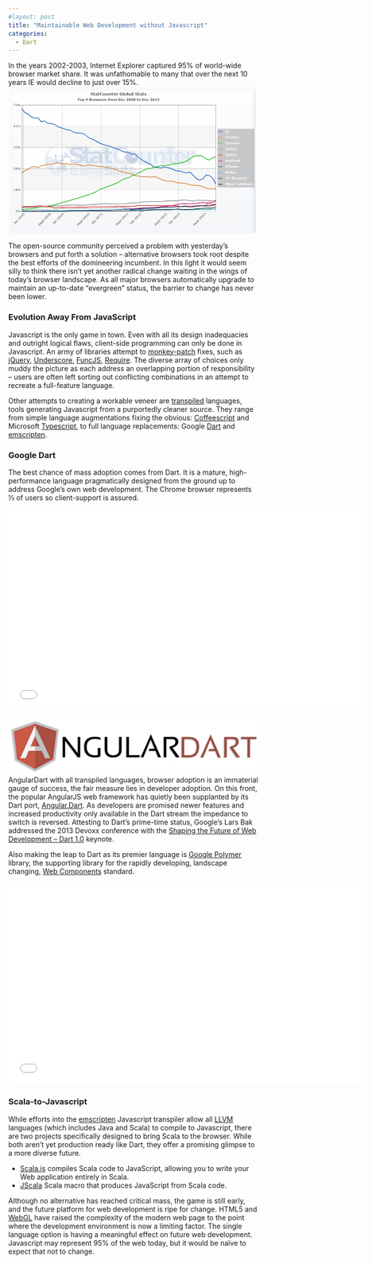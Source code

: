 ```yaml
---
#layout: post
title: "Maintainable Web Development without Javascript"
categories:
  - Dart
---
```


In the years 2002-2003, Internet Explorer captured 95% of world-wide browser market share. It was unfathomable to many that over the next 10 years IE would decline to just over 15%.
![World-Wide 2008 to 2014](/assets/images/2014/01/StatCounter-browser-ww-monthly-200812-201312.jpg)

The open-source community perceived a problem with yesterday’s browsers and put forth a solution – alternative browsers took root despite the best efforts of the domineering incumbent. In this light it would seem silly to think there isn’t yet another radical change waiting in the wings of today’s browser landscape. As all major browsers automatically upgrade to maintain an up-to-date “evergreen” status, the barrier to change has never been lower.

### Evolution Away From JavaScript
Javascript is the only game in town. Even with all its design inadequacies and outright logical flaws, client-side programming can only be done in Javascript. An army of libraries attempt to [monkey-patch](http://en.wikipedia.org/wiki/Monkey-patch) fixes, such as [jQuery](http://jquery.com/), [Underscore](http://underscorejs.org/), [FuncJS](http://funcjs.webege.com/), [Require](http://requirejs.org/). The diverse array of choices only muddy the picture as each address an overlapping portion of responsibility – users are often left sorting out conflicting combinations in an attempt to recreate a full-feature language.

Other attempts to creating a workable veneer are [transpiled](http://en.wikipedia.org/wiki/Transpile) languages, tools generating Javascript from a purportedly cleaner source. They range from simple language augmentations fixing the obvious: [Coffeescript](http://coffeescript.org/) and Microsoft [Typescript](http://www.typescriptlang.org/), to full language replacements: Google [Dart](https://www.dartlang.org/) and [emscripten](https://github.com/kripken/emscripten/wiki).

### Google Dart

The best chance of mass adoption comes from Dart. It is a mature, high-performance language pragmatically designed from the ground up to address Google’s own web development. The Chrome browser represents ⅓ of users so client-support is assured.

<iframe src="//www.youtube.com/embed/FqsU3TbUw_s" webkitallowfullscreen="" mozallowfullscreen="" allowfullscreen="" class="aligncenter" width="720" height="405" frameborder="0"></iframe>

![Web Components](/assets/images/2014/01/AngularDart.png) AngularDart with all transpiled languages, browser adoption is an immaterial gauge of success, the fair measure lies in developer adoption. On this front, the popular AngularJS web framework has quietly been supplanted by its Dart port, [Angular.Dart](https://github.com/angular/angular.dart). As developers are promised newer features and increased productivity only available in the Dart stream the impedance to switch is reversed. Attesting to Dart’s prime-time status, Google’s Lars Bak addressed the 2013 Devoxx conference with the [Shaping the Future of Web Development – Dart 1.0](http://parleys.com/p/52a9897ce4b04354fb7e57d0) keynote.

Also making the leap to Dart as its premier language is [Google Polymer](http://www.polymer-project.org/) library, the supporting library for the rapidly developing, landscape changing, [Web Components](http://stevenskelton.ca/web-components/) standard.

<iframe src="//player.vimeo.com/video/74391396" webkitallowfullscreen="" mozallowfullscreen="" allowfullscreen="" class="aligncenter" width="720" height="405" frameborder="0"></iframe>

### Scala-to-Javascript

While efforts into the [emscripten](https://github.com/kripken/emscripten/wiki) Javascript transpiler allow all [LLVM](http://en.wikipedia.org/wiki/LLVM) languages (which includes Java and Scala) to compile to Javascript, there are two projects specifically designed to bring Scala to the browser. While both aren’t yet production ready like Dart, they offer a promising glimpse to a more diverse future.

- [Scala.js](http://www.scala-js.org/) compiles Scala code to JavaScript, allowing you to write your Web application entirely in Scala.
- [JScala](https://github.com/nau/jscala) Scala macro that produces JavaScript from Scala code.

Although no alternative has reached critical mass, the game is still early, and the future platform for web development is ripe for change. HTML5 and [WebGL](http://davidwalsh.name/webgl-demo) have raised the complexity of the modern web page to the point where the development environment is now a limiting factor. The single language option is having a meaningful effect on future web development. Javascript may represent 95% of the web today, but it would be naïve to expect that not to change.

